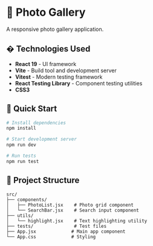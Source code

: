 # 📸 Photo Gallery

A responsive photo gallery application.

## �️ Technologies Used

- **React 19** - UI framework
- **Vite** - Build tool and development server
- **Vitest** - Modern testing framework
- **React Testing Library** - Component testing utilities
- **CSS3** 

## 🚀 Quick Start

```bash
# Install dependencies
npm install

# Start development server
npm run dev

# Run tests
npm run test
```

## 📁 Project Structure

```
src/
├── components/
│   ├── PhotoList.jsx    # Photo grid component
│   └── SearchBar.jsx    # Search input component
├── utils/
│   └── highlight.jsx    # Text highlighting utility
├── tests/               # Test files
├── App.jsx             # Main app component
└── App.css             # Styling
```
